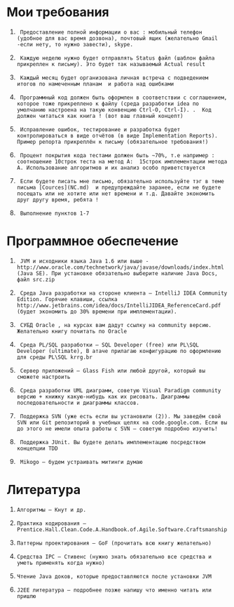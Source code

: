 # Мои требования #

1)      Предоставление полной информации о вас : мобильный телефон (удобное для вас время дозвона), почтовый ящик (желательно Gmail  -если нету, то нужно завести), skype.

2)      Каждую неделю нужно будет отправлять Status файл (шаблон файла прикреплен к письму). Это будет так называемый Actual result

3)      Каждый месяц будет организована личная встреча с подведением итогов по намеченным планам  и работа над ошибками

4)      Программный код должен быть оформлен в соответствии с соглашением, которое тоже прикреплено к файлу (среда разработки idea по умолчанию настроена на такую конвенцию Ctrl-O, Ctrl-I). .  Код должен читаться как книга ! (вот ваш главный концепт)

5)      Исправление ошибок, тестирование и разработка будет контролироваться в виде отчётов (в виде Implementation Reports). Пример репорта прикреплён к письму (обязательное требования!)

6)      Процент покрытия кода тестами должен быть ~70%, т.е например : соотношение 10строк теста на метод A:  15строк имплементации метода A. Использование алгоритмов и их анализ особо приветствуется

7)      Если будете писать мне письмо, обязательно используйте тэг в теме письма [Cources](NC.md)  и предупреждайте заранее, если не будете посещать или не хотите или нет времени и т.д. Давайте экономить друг другу время, ребята !

8)      Выполнение пунктов 1-7



# Программное обеспечение #

1)      JVM и исходники языка Java 1.6 или выше - http://www.oracle.com/technetwork/java/javase/downloads/index.html (Java SE). При установке обязательно выберите наличие Java Docs, файл src.zip

2)      Среда Java разработки на стороне клиента – IntelliJ IDEA Community Edition. Горячие клавиши, ссылка http://www.jetbrains.com/idea/docs/IntelliJIDEA_ReferenceCard.pdf (будет экономить до 30% времени при имплементации).

3)      СУБД Oracle , на курсах вам дадут ссылку на community версию. Желательно книгу почитать по Oracle

4)      Среда PL/SQL разработки – SQL Developer (free) или PL\SQL Developer (ultimate), В атаче прилагаю конфигурацию по оформлению для среды PL\SQL krrg.br

5)      Сервер приложений – Glass Fish или любой другой, который вы сможете настроить

6)      Среда разработки UML диаграмм, советую Visual Paradigm community версию + книжку какую-нибудь как их рисовать. Диаграммы последовательности и диаграммы классов.

7)      Поддержка SVN (уже есть если вы установили (2)). Мы заведём свой SVN или Git репозиторий в учебных целях на code.google.com. Если вы до этого не имели опыта работы с SVN – советую подробно изучить!

8)      Поддержка JUnit. Вы будете делать имплементацию посредством концепции TDD

9)      Mikogo – будем устраивать митинги думаю



# Литература #

1)     Алгоритмы – Кнут и др.

2)     Практика кодирования – Prentice.Hall.Clean.Code.A.Handbook.of.Agile.Software.Craftsmanship.Aug.2008.pdf 

3)     Паттерны проектирования – GoF (прочитать всю книгу желательно)

4)     Средства IPC – Стивенс (нужно знать обязательно все средства и уметь применять когда нужно)

5)     Чтение Java доков, которые предоставляются после установки JVM

6)     J2EE литература – подробнее позже напишу что именно читать или пришлю